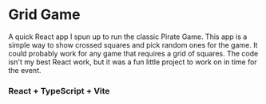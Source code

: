 # Grid Game

A quick React app I spun up to run the classic Pirate Game. This app is a simple way to show crossed squares and pick random ones for the game. It could probably work for any game that requires a grid of squares. The code isn't my best React work, but it was a fun little project to work on in time for the event.

### React + TypeScript + Vite
